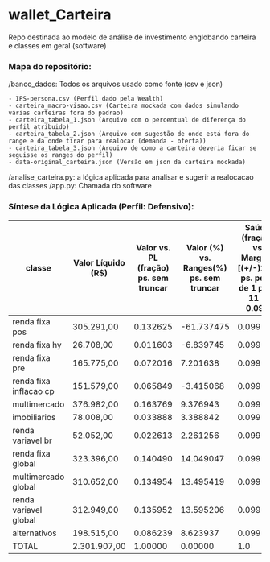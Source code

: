 # wallet_Carteira
Repo destinada ao modelo de análise de investimento englobando carteira e classes em geral (software)

### Mapa do repositório:
/banco_dados: Todos os arquivos usado como fonte (csv e json)

	- IPS-persona.csv (Perfil dado pela Wealth)
	- carteira_macro-visao.csv (Carteira mockada com dados simulando várias carteiras fora do padrao)
	- carteira_tabela_1.json (Arquivo com o percentual de diferença do perfil atribuido)
	- carteira_tabela_2.json (Arquivo com sugestão de onde está fora do range e da onde tirar para realocar (demanda - oferta))
	- carteira_tabela_3.json (Arquivo de como a carteira deveria ficar se seguisse os ranges do perfil)
	- data-original_carteira.json (Versão em json da carteira mockada)
/analise_carteira.py: a lógica aplicada para analisar e sugerir a realocacao das classes
/app.py: Chamada do software

### Síntese da Lógica Aplicada (Perfil: Defensivo):
| classe                 | Valor Líquido (R$) | Valor vs. PL (fração) ps. sem truncar | Valor (%) vs. Ranges(%) ps. sem truncar | Saúde (fração) vs Margem [(+/-)2%] ps. peso de 1 para 11 = 0.099 | Valor para Alocar (R$) |
|------------------------|--------------------|----------------------------------|---------------------------------------------|-------------------------------------------------------------|------------------------|
| renda fixa pos         | 305.291,00         | 0.132625                         | -61.737475                                  | 0.099                                                       | 1.421.139,25           |
| renda fixa hy          | 26.708,00          | 0.011603                         | -6.839745                                   | 0.099                                                       | 157.444,56             |
| renda fixa pre         | 165.775,00         | 0.072016                         | 7.201638                                    | 0.099                                                       | 78.611,68              |
| renda fixa inflacao cp | 151.579,00         | 0.065849                         | -3.415068                                   | 0.099                                                       | 0.0                    |
| multimercado           | 376.982,00         | 0.163769                         | 9.376943                                    | 0.099                                                       | 0.0                    |
| imobiliarios           | 78.008,00          | 0.033888                         | 3.388842                                    | 0.099                                                       | 0.0                    |
| renda variavel br      | 52.052,00          | 0.022613                         | 2.261256                                    | 0.099                                                       | 0.0                    |
| renda fixa global      | 323.396,00         | 0.140490                         | 14.049047                                   | 0.099                                                       | 0.0                    |
| multimercado global    | 310.652,00         | 0.134954                         | 13.495419                                   | 0.099                                                       | 0.0                    |
| renda variavel global  | 312.949,00         | 0.135952                         | 13.595206                                   | 0.099                                                       | 0.0                    |
| alternativos           | 198.515,00         | 0.086239                         | 8.623937                                    | 0.099                                                       | 0.0                    |
| TOTAL                  | 2.301.907,00       | 1.00000                          | 0.00000                                     | 1.0                                                         | 1.657.195,49           |
